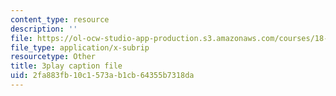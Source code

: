 ```yaml
---
content_type: resource
description: ''
file: https://ol-ocw-studio-app-production.s3.amazonaws.com/courses/18-01sc-single-variable-calculus-fall-2010/2fa883fb10c1573ab1cb64355b7318da_Gbtma_UQpro.vtt
file_type: application/x-subrip
resourcetype: Other
title: 3play caption file
uid: 2fa883fb-10c1-573a-b1cb-64355b7318da
---
```

